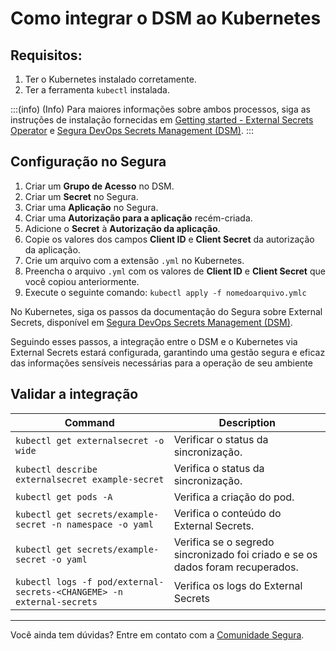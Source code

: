 # Como integrar o DSM ao Kubernetes

## Requisitos:

1. Ter o Kubernetes instalado corretamente.
2. Ter a ferramenta `kubectl` instalada.

:::(info) (Info)
Para maiores informações sobre ambos processos, siga as instruções de instalação fornecidas em [Getting started - External Secrets Operator](https://external-secrets.io/v0.6.1/guides/getting-started/) e [Segura DevOps Secrets Management (DSM)](https://external-secrets.io/v0.6.1/provider/Segura-dsm/).
:::

## Configuração no Segura

1. Criar um **Grupo de Acesso** no DSM.
2. Criar um **Secret** no Segura.
3. Criar uma **Aplicação** no Segura.
4. Criar uma **Autorização para a aplicação** recém-criada.
5. Adicione o **Secret** à **Autorização da aplicação**.
6. Copie os valores dos campos **Client ID** e **Client Secret** da autorização da aplicação.
7. Crie um arquivo com a extensão `.yml` no Kubernetes.
8. Preencha o arquivo `.yml` com os valores de **Client ID** e **Client Secret** que você copiou anteriormente.
9. Execute o seguinte comando: `kubectl apply -f nomedoarquivo.ymlc`

No Kubernetes, siga os passos da documentação do Segura sobre External Secrets, disponível em [Segura DevOps Secrets Management (DSM)](https://external-secrets.io/v0.6.1/provider/Segura-dsm/).

Seguindo esses passos, a integração entre o DSM e o Kubernetes via External Secrets estará configurada, garantindo uma gestão segura e eficaz das informações sensíveis necessárias para a operação de seu ambiente

## Validar a integração

| Command                                                                 | Description                                                                    |
| ----------------------------------------------------------------------- | ------------------------------------------------------------------------------ |
| `kubectl get externalsecret -o wide`                                  | Verificar o status da sincronização.                                         |
| `kubectl describe externalsecret example-secret`                      | Verifica o status da sincronização.                                          |
| `kubectl get pods -A`                                                 | Verifica a criação do pod.                                                   |
| `kubectl get secrets/example-secret -n namespace -o yaml`             | Verifica o conteúdo do External Secrets.                                      |
| `kubectl get secrets/example-secret -o yaml`                          | Verifica se o segredo sincronizado foi criado e se os dados foram recuperados. |
| `kubectl logs -f pod/external-secrets-<CHANGEME> -n external-secrets` | Verifica os logs do External Secrets                                           |

---

Você ainda tem dúvidas? Entre em contato com a [Comunidade Segura](https://community.Segura.io/).